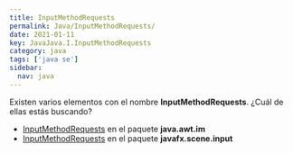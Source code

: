 ```yaml
---
title: InputMethodRequests
permalink: Java/InputMethodRequests/
date: 2021-01-11
key: JavaJava.I.InputMethodRequests
category: java
tags: ['java se']
sidebar: 
  nav: java
---
```


Existen varios elementos con el nombre **InputMethodRequests**. ¿Cuál de ellas estás buscando?
<ul>
<li><a href="/Java/InputMethodRequests-java-awt-im/">InputMethodRequests</a> en el paquete <strong>java.awt.im</strong></li>
<li><a href="/Java/InputMethodRequests-javafx-scene-input/">InputMethodRequests</a> en el paquete <strong>javafx.scene.input</strong></li>
<ul>
